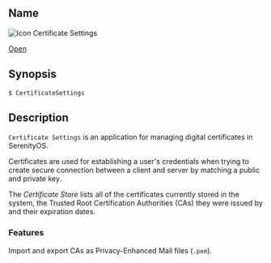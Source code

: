 ## Name

![Icon](file:///res/icons/16x16/certificate.png) Certificate Settings

[Open](file:///bin/CertificateSettings)

## Synopsis

```**sh
$ CertificateSettings
```

## Description
`Certificate Settings` is an application for managing digital certificates in SerenityOS.

Certificates are used for establishing a user's credentials when trying to create secure connection between a client and server by matching a public and private key.

The *Certificate Store* lists all of the certificates currently stored in the system, the Trusted Root Certification Authorities (CAs) they were issued by and their expiration dates.

### Features

Import and export CAs as Privacy-Enhanced Mail files (`.pem`).